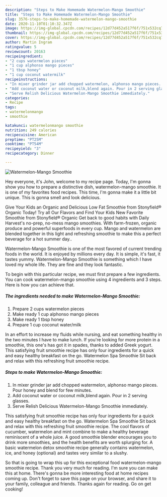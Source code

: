 ```yaml
---
description: "Steps to Make Homemade Watermelon-Mango Smoothie"
title: "Steps to Make Homemade Watermelon-Mango Smoothie"
slug: 3576-steps-to-make-homemade-watermelon-mango-smoothie
date: 2020-11-10T01:10:32.347Z
image: https://img-global.cpcdn.com/recipes/12d77d452a517f6f/751x532cq70/watermelon-mango-smoothie-recipe-main-photo.jpg
thumbnail: https://img-global.cpcdn.com/recipes/12d77d452a517f6f/751x532cq70/watermelon-mango-smoothie-recipe-main-photo.jpg
cover: https://img-global.cpcdn.com/recipes/12d77d452a517f6f/751x532cq70/watermelon-mango-smoothie-recipe-main-photo.jpg
author: Martin Ingram
ratingvalue: 5
reviewcount: 20163
recipeingredient:
- "2 cups watermelon pieces"
- "1 cup alphonso mango pieces"
- "1 tbsp honey"
- "1 cup coconut watermilk"
recipeinstructions:
- "In mixer grinder jar add chopped watermelon, alphonso mango pieces. Pour honey and blend for few minutes."
- "Add coconut water or coconut milk,blend again. Pour in 2 serving glasses."
- "Serve Relish Delicious Watermelon-Mango Smoothie immediately."
categories:
- Recipe
tags:
- watermelonmango
- smoothie

katakunci: watermelonmango smoothie 
nutrition: 249 calories
recipecuisine: American
preptime: "PT25M"
cooktime: "PT54M"
recipeyield: "3"
recipecategory: Dinner

---
```



![Watermelon-Mango Smoothie](https://img-global.cpcdn.com/recipes/12d77d452a517f6f/751x532cq70/watermelon-mango-smoothie-recipe-main-photo.jpg)

Hey everyone, it's John, welcome to my recipe page. Today, I'm gonna show you how to prepare a distinctive dish, watermelon-mango smoothie. It is one of my favorites food recipes. This time, I'm gonna make it a little bit unique. This is gonna smell and look delicious.

Give Your Kids an Organic and Delicious Low Fat Smoothie from Stonyfield® Organic Today! Try all Our Flavors and Find Your Kids New Favorite Smoothie from Stonyfield® Organic Get back to good habits with Daily Harvest&#39;s no-prep, no-mess mango smoothies. With farm-frozen, organic produce and powerful superfoods in every cup. Mango and watermelon are blended together in this light and refreshing smoothie to make this a perfect beverage for a hot summer day..

Watermelon-Mango Smoothie is one of the most favored of current trending foods in the world. It is enjoyed by millions every day. It is simple, it's fast, it tastes yummy. Watermelon-Mango Smoothie is something which I have loved my whole life. They are fine and they look fantastic.


To begin with this particular recipe, we must first prepare a few ingredients. You can cook watermelon-mango smoothie using 4 ingredients and 3 steps. Here is how you can achieve that.

<!--inarticleads1-->

##### The ingredients needed to make Watermelon-Mango Smoothie:

1. Prepare 2 cups watermelon pieces
1. Make ready 1 cup alphonso mango pieces
1. Make ready 1 tbsp honey
1. Prepare 1 cup coconut water/milk


In an effort to increase my fluids while nursing, and eat something healthy in the two minutes I have to make lunch. If you&#39;re looking for more protein in a smoothie, this one&#39;s has got it in spades, thanks to added Greek yogurt. This satisfying fruit smoothie recipe has only four ingredients for a quick and easy healthy breakfast on the go. Watermelon Spa Smoothie Sit back and relax with this refreshing fruit smoothie recipe. 

<!--inarticleads2-->

##### Steps to make Watermelon-Mango Smoothie:

1. In mixer grinder jar add chopped watermelon, alphonso mango pieces. Pour honey and blend for few minutes.
1. Add coconut water or coconut milk,blend again. Pour in 2 serving glasses.
1. Serve Relish Delicious Watermelon-Mango Smoothie immediately.


This satisfying fruit smoothie recipe has only four ingredients for a quick and easy healthy breakfast on the go. Watermelon Spa Smoothie Sit back and relax with this refreshing fruit smoothie recipe. The cool flavors of cucumber, watermelon and mint combine to make a healthy beverage reminiscent of a whole juice. A good smoothie blender encourages you to drink more smoothies, and the health benefits are worth splurging for. A basic watermelon detox smoothie recipe generally contains watermelon, ice, and honey (optional) and tastes very similar to a slushy. 

So that is going to wrap this up for this exceptional food watermelon-mango smoothie recipe. Thank you very much for reading. I'm sure you can make this at home. There's gonna be more interesting food at home recipes coming up. Don't forget to save this page on your browser, and share it to your family, colleague and friends. Thanks again for reading. Go on get cooking!
